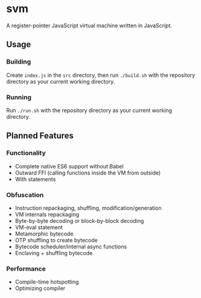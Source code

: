 # svm
A register-pointer JavaScript virtual machine written in JavaScript.

## Usage

### Building
Create `index.js` in the `src` directory, then run `./build.sh` with the repository directory as your current working directory.

### Running
Run `./run.sh` with the repository directory as your current working directory.

## Planned Features

### Functionality
* Complete native ES6 support without Babel
* Outward FFI (calling functions inside the VM from outside)
* With statements

### Obfuscation
* Instruction repackaging, shuffling, modification/generation
* VM internals repackaging
* Byte-by-byte decoding or block-by-block decoding
* VM-eval statement
* Metamorphic bytecode
* OTP shuffling to create bytecode
* Bytecode scheduler/internal async functions
* Enclaving + shuffling bytecode

### Performance
* Compile-time hotspotting
* Optimizing compiler